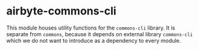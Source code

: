 # airbyte-commons-cli

This module houses utility functions for the `commons-cli` library. It is separate from `commons`, because it depends on external library `commons-cli` which we do not want to introduce as a dependency to every module.
